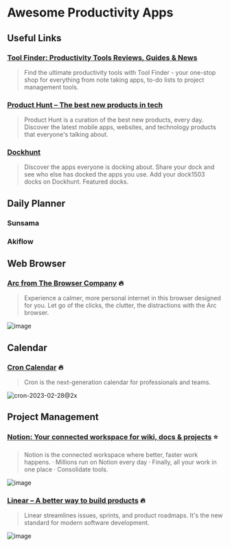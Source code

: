 # Awesome Productivity Apps

## Useful Links

### [Tool Finder: Productivity Tools Reviews, Guides & News](https://toolfinder.co/)
> Find the ultimate productivity tools with Tool Finder - your one-stop shop for everything from note taking apps, to-do lists to project management tools.

### [Product Hunt – The best new products in tech](https://www.producthunt.com/)
> Product Hunt is a curation of the best new products, every day. Discover the latest mobile apps, websites, and technology products that everyone&#x27;s talking about.

### [Dockhunt](https://www.dockhunt.com/)
> Discover the apps everyone is docking about. Share your dock and see who else has docked the apps you use. Add your dock1503 docks on Dockhunt. Featured docks.

## Daily Planner

### Sunsama

### Akiflow

## Web Browser

### [Arc from The Browser Company](https://arc.net/) 🔥
> Experience a calmer, more personal internet in this browser designed for you. Let go of the clicks, the clutter, the distractions with the Arc browser.

![image](https://github.com/wonjunn/awesome-productivity-apps/assets/60861873/e17f4994-be56-4413-b509-93653770e71b)


## Calendar

### [Cron Calendar](https://cron.com/) 🔥
> Cron is the next-generation calendar for professionals and teams.

![cron-2023-02-28@2x](https://github.com/wonjunn/awesome-productivity-apps/assets/60861873/c6ba4a24-4ee2-497f-839b-36d8938c7521)

## Project Management

### [Notion: Your connected workspace for wiki, docs & projects](https://www.notion.so/) ⭐
> Notion is the connected workspace where better, faster work happens. · Millions run on Notion every day · Finally, all your work in one place · Consolidate tools.

![image](https://github.com/wonjunn/awesome-productivity-apps/assets/60861873/8ae5697e-e711-43f8-b82c-ae6532731ccb)

### [Linear – A better way to build products](https://linear.app/) 🔥
> Linear streamlines issues, sprints, and product roadmaps. It's the new standard for modern software development.

![image](https://github.com/wonjunn/awesome-productivity-apps/assets/60861873/c4f65ccd-94a2-4a50-933e-11e334ecf9fc)


